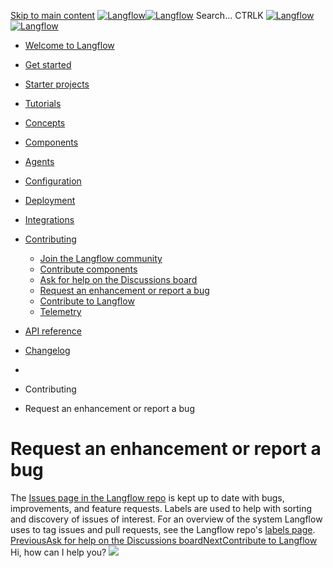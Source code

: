 [Skip to main content](https://docs.langflow.org/<#__docusaurus_skipToContent_fallback>)
[![Langflow](https://docs.langflow.org/img/langflow-logo-black.svg)![Langflow](https://docs.langflow.org/img/langflow-logo-white.svg)](https://docs.langflow.org/</>)
[](https://docs.langflow.org/<https:/github.com/langflow-ai/langflow>)[](https://docs.langflow.org/<https:/twitter.com/langflow_ai>)[](https://docs.langflow.org/<https:/discord.gg/EqksyE2EX9>)
Search...
CTRLK
[![Langflow](https://docs.langflow.org/img/langflow-logo-black.svg)![Langflow](https://docs.langflow.org/img/langflow-logo-white.svg)](https://docs.langflow.org/</>)
  * [Welcome to Langflow](https://docs.langflow.org/</>)
  * [Get started](https://docs.langflow.org/</get-started-installation>)
  * [Starter projects](https://docs.langflow.org/</starter-projects-basic-prompting>)
  * [Tutorials](https://docs.langflow.org/</tutorials-blog-writer>)
  * [Concepts](https://docs.langflow.org/</concepts-overview>)
  * [Components](https://docs.langflow.org/</components-agents>)
  * [Agents](https://docs.langflow.org/</agents-overview>)
  * [Configuration](https://docs.langflow.org/</configuration-api-keys>)
  * [Deployment](https://docs.langflow.org/</Deployment/deployment-docker>)
  * [Integrations](https://docs.langflow.org/</integrations-assemblyai>)
  * [Contributing](https://docs.langflow.org/</contributing-community>)
    * [Join the Langflow community](https://docs.langflow.org/</contributing-community>)
    * [Contribute components](https://docs.langflow.org/</contributing-components>)
    * [Ask for help on the Discussions board](https://docs.langflow.org/</contributing-github-discussions>)
    * [Request an enhancement or report a bug](https://docs.langflow.org/</contributing-github-issues>)
    * [Contribute to Langflow](https://docs.langflow.org/</contributing-how-to-contribute>)
    * [Telemetry](https://docs.langflow.org/</contributing-telemetry>)
  * [API reference](https://docs.langflow.org/</api-reference-api-examples>)
  * [Changelog](https://docs.langflow.org/<https:/github.com/langflow-ai/langflow/releases/latest>)


  * [](https://docs.langflow.org/</>)
  * Contributing
  * Request an enhancement or report a bug


# Request an enhancement or report a bug
The [Issues page in the Langflow repo](https://docs.langflow.org/<https:/github.com/langflow-ai/langflow/issues>) is kept up to date with bugs, improvements, and feature requests. Labels are used to help with sorting and discovery of issues of interest. For an overview of the system Langflow uses to tag issues and pull requests, see the Langflow repo's [labels page](https://docs.langflow.org/<https:/github.com/langflow-ai/langflow/labels>).
[PreviousAsk for help on the Discussions board](https://docs.langflow.org/</contributing-github-discussions>)[NextContribute to Langflow](https://docs.langflow.org/</contributing-how-to-contribute>)
Hi, how can I help you?
![](https://docs.langflow.org/img/langflow-icon-black-transparent.svg)
